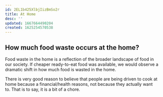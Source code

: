 ```yaml
---
id: 2EL1b425XlbjIizBmSo2r
title: At Home
desc: ''
updated: 1667664490204
created: 1625254570538
---
```

## How much food waste occurs at the home?
Food waste in the home is a reflection of the broader landscape of food in our society. If cheaper ready-to-eat food was available, we would observe a dramatic shift in how much food is wasted in the home.

There is very good reason to believe that people are being driven to cook at home because a financial/health reasons, not because they actually want to.  That is to say, it is a bit of a chore.
